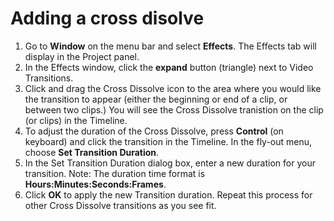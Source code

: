 # Adding a cross disolve

1. Go to **Window** on the menu bar and select **Effects**. The Effects tab will display in the Project panel.
2. In the Effects window, click the **expand** button (triangle) next to Video Transitions.
3. Click and drag the Cross Dissolve icon to the area where you would like the transition to appear (either the beginning or end of a clip, or between two clips.) You will see the Cross Dissolve tranistion on the clip (or clips) in the Timeline.
4. To adjust the duration of the Cross Dissolve, press **Control** (on keyboard) and click the transition in the Timeline. In the fly-out menu, choose **Set Transition Duration**.
5. In the Set Transition Duration dialog box, enter a new duration for your transition. Note: The duration time format is **Hours:Minutes:Seconds:Frames**.
6. Click **OK** to apply the new Transition duration. Repeat this process for other Cross Dissolve transitions as you see fit.
